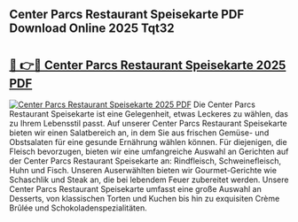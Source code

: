 ## Center Parcs Restaurant Speisekarte PDF Download Online 2025 Tqt32

# <h2><a href="http://gc7hkj7.nevu.top/?p=Center+Parcs+Restaurant+Speisekarte">🔗 👉🔴 Center Parcs Restaurant Speisekarte 2025 PDF</a></h2>

[![Center Parcs Restaurant Speisekarte 2025 PDF](https://i.imgur.com/dBaPXMq.png)](http://gc7hkj7.nevu.top/?p=Center+Parcs+Restaurant+Speisekarte)
Die Center Parcs Restaurant Speisekarte ist eine Gelegenheit, etwas Leckeres zu wählen, das zu Ihrem Lebensstil passt. Auf unserer Center Parcs Restaurant Speisekarte bieten wir einen Salatbereich an, in dem Sie aus frischen Gemüse- und Obstsalaten für eine gesunde Ernährung wählen können. Für diejenigen, die Fleisch bevorzugen, bieten wir eine umfangreiche Auswahl an Gerichten auf der Center Parcs Restaurant Speisekarte an: Rindfleisch, Schweinefleisch, Huhn und Fisch. Unseren Auserwählten bieten wir Gourmet-Gerichte wie Schaschlik und Steak an, die bei lebendem Feuer zubereitet werden. Unsere Center Parcs Restaurant Speisekarte umfasst eine große Auswahl an Desserts, von klassischen Torten und Kuchen bis hin zu exquisiten Crème Brûlée und Schokoladenspezialitäten.
